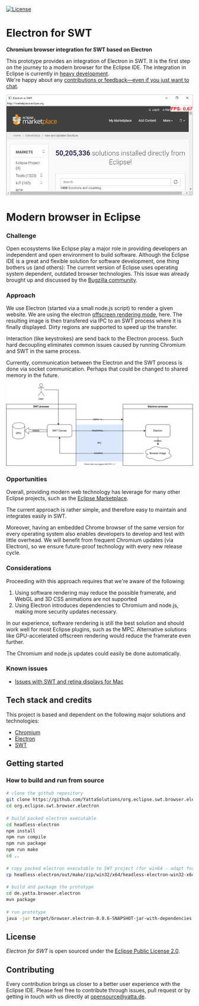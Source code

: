 [![License](https://img.shields.io/badge/License-EPL%202.0-blue.svg)](LICENSE)

# Electron for SWT

**Chromium browser integration for SWT based on Electron**

This prototype provides an integration of Electron in SWT. It is the first step on the journey to a modern browser for the Eclipse IDE. The integration in Eclipse is currently in [heavy development](https://github.com/YattaSolutions/org.eclipse.swt.browser.electron/issues). <br>
We're happy about any [contributions or feedback—even if you just want to chat](#Contributing).

![Eclipse IDE displaying a running embedded chromium instance](doc/screenshot.png)

# Modern browser in Eclipse

### Challenge

Open ecosystems like Eclipse play a major role in providing developers an independent and open environment to build software. Although the Eclipse IDE is a great and flexible solution for software development, one thing bothers us (and others): The current version of Eclipse uses operating system dependent, outdated browser technologies. This issue was already brought up and discussed by the [Bugzilla community](https://bugs.eclipse.org/bugs/show_bug.cgi?id=405031).

### Approach

We use Electron (started via a small node.js script) to render a given website. We are using the electron [offscreen rendering mode](https://www.electronjs.org/docs/latest/tutorial/offscreen-rendering), here. The resulting image is then transfered via IPC to an SWT process where it is finally displayed. Dirty regions are supported to speed up the transfer.

Interaction (like keystrokes) are send back to the Electron process. Such hard decoupling eliminates common issues caused by running Chromium and SWT in the same process.

Currently, communication between the Electron and the SWT process is done via socket communication. Perhaps that could be changed to shared memory in the future.

![Architecture of Electron approach](doc/architecture.svg)

### Opportunities

Overall, providing modern web technology has leverage for many other Eclipse projects, such as the [Eclipse Marketplace](https://projects.eclipse.org/projects/technology.packaging.mpc).

The current approach is rather simple, and therefore easy to maintain and integrates easily in SWT.

Moreover, having an embedded Chrome browser of the same version for every operating system also enables developers to develop and test with little overhead. We will benefit from frequent Chromium updates (via Electron), so we ensure future-proof technology with every new release cycle.

### Considerations

Proceeding with this approach requires that we're aware of the following:
1. Using software rendering may reduce the possible framerate, and WebGL and 3D CSS animations are not supported
2. Using Electron introduces dependencies to Chromium and node.js, making more security updates necessary.

In our experience, software rendering is still the best solution and should work well for most Eclipse plugins, such as the MPC. Alternative solutions like GPU-accelerated offscreen rendering would reduce the framerate even further.

The Chromium and node.js updates could easily be done automatically.

### Known issues

- [Issues with SWT and retina displays for Mac](https://bugs.eclipse.org/bugs/show_bug.cgi?id=576761)

## Tech stack and credits

This project is based and dependent on the following major solutions and technologies:

- [Chromium](http://www.chromium.org/Home)
- [Electron](https://www.electronjs.org)
- [SWT](https://wiki.eclipse.org/SWT)

## Getting started

### How to build and run from source

```bash
# clone the github repository
git clone https://github.com/YattaSolutions/org.eclipse.swt.browser.electron.git
cd org.eclipse.swt.browser.electron

# build packed electron executable
cd headless-electron
npm install
npm run compile
npm run package
npm run make
cd ..

# copy packed electron executable to SWT project (for win64 - adapt for other platforms)
cp headless-electron/out/make/zip/win32/x64/headless-electron-win32-x64-0.0.1.zip de.yatta.browser.electron/src/main/resources/

# build and package the prototype
cd de.yatta.browser.electron
mvn package

# run prototype
java -jar target/browser.electron-0.0.6-SNAPSHOT-jar-with-dependencies.jar
```

## License

_Electron for SWT_ is open sourced under the [Eclipse Public License 2.0](https://www.eclipse.org/legal/epl-2.0/).

## Contributing

Every contribution brings us closer to a better user experience with the Eclipse IDE. Please feel free to contribute through issues, pull request or by getting in touch with us directly at opensource@yatta.de.
